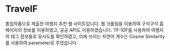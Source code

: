 # TravelF
졸업작품으로 제출한 여행지 추천 웹 사이트입니다.
웹 크롤링을 이용하여 구석구석 홈페이지의 정보를 이용하였고, 공공 API도 이용하였습니다.
TF-IDF를 사용하여 여행지의 태그 정보들로 유사도를 확인하였고, 이에 쓰이는 자연어 계수는 Cosine Similarity를 사용하여 parameter로 주었습니다.
